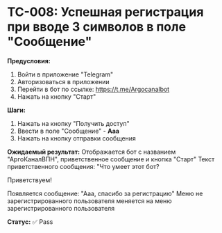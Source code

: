# TC-008: Успешная регистрация при вводе 3 символов в поле "Сообщение"


**Предусловия:**
1. Войти в приложение "Telegram"
2. Авторизоваться в приложении
3. Перейти в бот по ссылке: https://t.me/Argocanalbot
4. Нажать на кнопку "Старт"

**Шаги:**
1. Нажать на кнопку "Получить доступ"
2. Ввести в поле "Сообщение" - **Ааа**
3. Нажать на кнопку отправки сообщения

**Ожидаемый результат:**
Отображается бот с названием "АргоКаналВПН", приветственное сообщение и кнопка "Старт"
Текст приветственного сообщения:
"Что умеет этот бот?

Приветствуем!

Появляется сообщение:
"Ааа, спасибо за регистрацию"
Меню не зарегистрированного пользователя меняется на меню зарегистрированного пользователя

**Статус:** ✅ Pass
